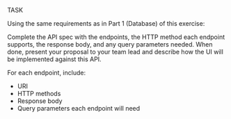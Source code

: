 TASK

Using the same requirements as in Part 1 (Database) of this exercise: 

Complete the API spec with the endpoints, the HTTP method each endpoint supports, the response body, and any query parameters needed. When done, present your proposal to your team lead and describe how the UI will be implemented against this API. 

For each endpoint, include:
* URI
* HTTP methods
* Response body
* Query parameters each endpoint will need

